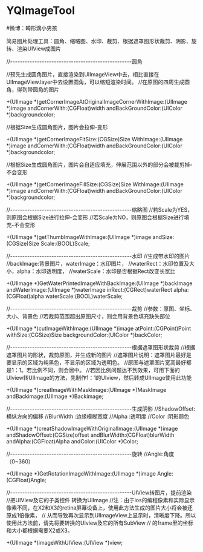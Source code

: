 # YQImageTool
#微博：畸形滴小男孩

简易图片处理工具：圆角、缩略图、水印、裁剪、根据遮罩图形状裁剪、阴影、旋转、渲染UIView成图片

//--------------------------------------------------圆角

//预先生成圆角图片，直接渲染到UIImageView中去，相比直接在UIImageView.layer中去设置圆角，可以缩短渲染时间。
//在原图的四周生成圆角，得到带圆角的图片

+(UIImage *)getCornerImageAtOriginalImageCornerWithImage:(UIImage *)image
                                           andCornerWith:(CGFloat)width
                                      andBackGroundColor:(UIColor *)backgroundcolor;



//根据Size生成圆角图片，图片会拉伸-变形

+(UIImage *)getCornerImageFitSize:(CGSize)Size
                       WithImage:(UIImage *)image
                   andCornerWith:(CGFloat)width
              andBackGroundColor:(UIColor *)backgroundcolor;


//根据Size生成圆角图片，图片会自适应填充，伸展范围以外的部分会被裁剪掉-不会变形

+(UIImage *)getCornerImageFillSize:(CGSize)Size
                        WithImage:(UIImage *)image
                    andCornerWith:(CGFloat)width
               andBackGroundColor:(UIColor *)backgroundcolor;
               

//--------------------------------------------------缩略图
//若Scale为YES，则原图会根据Size进行拉伸-会变形
//若Scale为NO，则原图会根据Size进行填充-不会变形

+(UIImage *)getThumbImageWithImage:(UIImage *)image
                           andSize:(CGSize)Size
                             Scale:(BOOL)Scale;

//--------------------------------------------------水印
//生成带水印的图片
//backImage:背景图片，waterImage：水印图片，
//waterRect：水印位置及大小，alpha：水印透明度，
//waterScale：水印是否根据Rect改变长宽比

+(UIImage *)GetWaterPrintedImageWithBackImage:(UIImage *)backImage
                                andWaterImage:(UIImage *)waterImage
                                       inRect:(CGRect)waterRect
                                        alpha:(CGFloat)alpha
                                   waterScale:(BOOL)waterScale;

//--------------------------------------------------裁剪
//参数：原图、坐标、大小、背景色
//若裁剪范围超出原图尺寸，则会用背景色填充缺失部位

+(UIImage *)cutImageWithImage:(UIImage *)image
                      atPoint:(CGPoint)Point
                     withSize:(CGSize)Size
              backgroundColor:(UIColor *)backColor;

//--------------------------------------------------根据遮罩图形状裁剪
//根据遮罩图片的形状，裁剪原图，并生成新的图片
//遮罩图片说明：遮罩图片最好是要显示的区域为纯黑色，不显示的区域为透明色。
//原图与遮罩图片宽高最好都是1：1。若比例不同，则会居中。
//若因比例问题达不到效果，可用下面的UIview转UIImage的方法，先制作1：1的UIview，然后转成UIImage使用此功能

+(UIImage *)creatImageWithMaskImage:(UIImage *)MaskImage
                       andBackimage:(UIImage *)Backimage;

//--------------------------------------------------生成阴影
//ShadowOffset:横纵方向的偏移
//BlurWidth   :边缘模糊宽度
//Alpha       :透明度
//Color       :阴影颜色

+(UIImage *)creatShadowImageWithOriginalImage:(UIImage *)image
                              andShadowOffset:(CGSize)offset
                                 andBlurWidth:(CGFloat)blurWidth
                                     andAlpha:(CGFloat)Alpha
                                     andColor:(UIColor *)Color;

//--------------------------------------------------旋转
//Angle:角度（0~360）

+(UIImage  *)GetRotationImageWithImage:(UIImage *)image
                                 Angle:(CGFloat)Angle;

//--------------------------------------------------UIView转图片，提前渲染
//把UIView及它的子类控件 转换为UIImage
//注：由于ios的编程像素和实际显示像素不同，在X2和X3的retina屏幕设备上，使用此方法生成的图片大小将会被还原成1倍像素，
//   从而导致再次显示到UIImageView上显示时，清晰度下降。所以使用此方法前，请先将要转换的UIview及它的所有SubView
//   的frame里的坐标和大小都根据需要X2或X3。

+(UIImage *)imageWithUIView:(UIView *)view;
